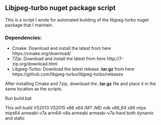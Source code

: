 <h2>Libjpeg-turbo nuget package script</h2>
<p>This is a script I wrote for automated building of the libjpeg-turbo nuget package that I maintain.</p>
<h3>Dependencies:</h3>
<ul>
<li>Cmake: Download and install the latest from here https://cmake.org/download/</li>
<li>7Zip: Download and install the latest from here http://7-zip.org/download.html</li>
<li>Libjpeg-Turbo: Download the latest release <b>.tar.gz</b> from here https://github.com/libjpeg-turbo/libjpeg-turbo/releases</li>
</ul>
<p>After installing Cmake and 7zip, download the <b>.tar.gz</b> file and place it in the same location as the scripts.<p>
<p>Run build.bat</p>
<p>This will build VS2013 VS2015 x86 x64 /MT /MD ndk x86_64 x86 mips mips64 armeabi-v7a arm64-v8a armeabi armeabi-v7a-hard both dynamic and static</p>
